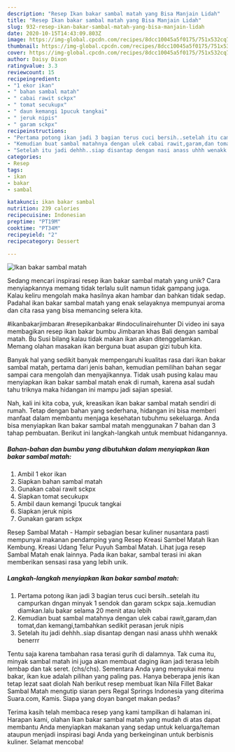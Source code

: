 ```yaml
---
description: "Resep Ikan bakar sambal matah yang Bisa Manjain Lidah"
title: "Resep Ikan bakar sambal matah yang Bisa Manjain Lidah"
slug: 932-resep-ikan-bakar-sambal-matah-yang-bisa-manjain-lidah
date: 2020-10-15T14:43:09.803Z
image: https://img-global.cpcdn.com/recipes/8dcc10045a5f0175/751x532cq70/ikan-bakar-sambal-matah-foto-resep-utama.jpg
thumbnail: https://img-global.cpcdn.com/recipes/8dcc10045a5f0175/751x532cq70/ikan-bakar-sambal-matah-foto-resep-utama.jpg
cover: https://img-global.cpcdn.com/recipes/8dcc10045a5f0175/751x532cq70/ikan-bakar-sambal-matah-foto-resep-utama.jpg
author: Daisy Dixon
ratingvalue: 3.3
reviewcount: 15
recipeingredient:
- "1 ekor ikan"
- " bahan sambal matah"
- " cabai rawit sckpx"
- " tomat secukupx"
- " daun kemangi 1pucuk tangkai"
- " jeruk nipis"
- " garam sckpx"
recipeinstructions:
- "Pertama potong ikan jadi 3 bagian terus cuci bersih..setelah itu campurkan dngan minyak 1 sendok dan garam sckpx saja..kemudian diamkan.lalu bakar selama 20 menit atau lebih"
- "Kemudian buat sambal matahnya dengan ulek cabai rawit,garam,dan tomat,dan kemangi,tambahkan sedikit perasan jeruk nipis"
- "Setelah itu jadi dehhh..siap disantap dengan nasi anass uhhh wenakk benerrr"
categories:
- Resep
tags:
- ikan
- bakar
- sambal

katakunci: ikan bakar sambal 
nutrition: 239 calories
recipecuisine: Indonesian
preptime: "PT19M"
cooktime: "PT34M"
recipeyield: "2"
recipecategory: Dessert

---
```



![Ikan bakar sambal matah](https://img-global.cpcdn.com/recipes/8dcc10045a5f0175/751x532cq70/ikan-bakar-sambal-matah-foto-resep-utama.jpg)

Sedang mencari inspirasi resep ikan bakar sambal matah yang unik? Cara menyiapkannya memang tidak terlalu sulit namun tidak gampang juga. Kalau keliru mengolah maka hasilnya akan hambar dan bahkan tidak sedap. Padahal ikan bakar sambal matah yang enak selayaknya mempunyai aroma dan cita rasa yang bisa memancing selera kita.

#ikanbakarjimbaran #resepikanbakar #indoculinairehunter Di video ini saya membagikan resep ikan bakar bumbu Jimbaran khas Bali dengan sambal matah. Bu Susi bilang kalau tidak makan ikan akan ditenggelamkan. Memang olahan masakan ikan berguna buat asupan gizi tubuh kita.

Banyak hal yang sedikit banyak mempengaruhi kualitas rasa dari ikan bakar sambal matah, pertama dari jenis bahan, kemudian pemilihan bahan segar sampai cara mengolah dan menyajikannya. Tidak usah pusing kalau mau menyiapkan ikan bakar sambal matah enak di rumah, karena asal sudah tahu triknya maka hidangan ini mampu jadi sajian spesial.


Nah, kali ini kita coba, yuk, kreasikan ikan bakar sambal matah sendiri di rumah. Tetap dengan bahan yang sederhana, hidangan ini bisa memberi manfaat dalam membantu menjaga kesehatan tubuhmu sekeluarga. Anda bisa menyiapkan Ikan bakar sambal matah menggunakan 7 bahan dan 3 tahap pembuatan. Berikut ini langkah-langkah untuk membuat hidangannya.

<!--inarticleads1-->

##### Bahan-bahan dan bumbu yang dibutuhkan dalam menyiapkan Ikan bakar sambal matah:

1. Ambil 1 ekor ikan
1. Siapkan  bahan sambal matah
1. Gunakan  cabai rawit sckpx
1. Siapkan  tomat secukupx
1. Ambil  daun kemangi 1pucuk tangkai
1. Siapkan  jeruk nipis
1. Gunakan  garam sckpx


Resep Sambal Matah - Hampir sebagian besar kuliner nusantara pasti mempunyai makanan pendamping yang Resep Kreasi Sambel Matah Ikan Kembung. Kreasi Udang Telur Puyuh Sambal Matah. Lihat juga resep Sambal Matah enak lainnya. Pada ikan bakar, sambal terasi ini akan memberikan sensasi rasa yang lebih unik. 

<!--inarticleads2-->

##### Langkah-langkah menyiapkan Ikan bakar sambal matah:

1. Pertama potong ikan jadi 3 bagian terus cuci bersih..setelah itu campurkan dngan minyak 1 sendok dan garam sckpx saja..kemudian diamkan.lalu bakar selama 20 menit atau lebih
1. Kemudian buat sambal matahnya dengan ulek cabai rawit,garam,dan tomat,dan kemangi,tambahkan sedikit perasan jeruk nipis
1. Setelah itu jadi dehhh..siap disantap dengan nasi anass uhhh wenakk benerrr


Tentu saja karena tambahan rasa terasi gurih di dalamnya. Tak cuma itu, minyak sambal matah ini juga akan membuat daging ikan jadi terasa lebih lembap dan tak seret. (chs/chs). Sementara Anda yang menyukai menu bakar, ikan kue adalah pilihan yang paling pas. Hanya beberapa jenis ikan tetap lezat saat diolah Nah berikut resep membuat Ikan Nila Fillet Bakar Sambal Matah mengutip siaran pers Regal Springs Indonesia yang diterima Suara.com, Kamis. Siapa yang doyan banget makan pedas? 

Terima kasih telah membaca resep yang kami tampilkan di halaman ini. Harapan kami, olahan Ikan bakar sambal matah yang mudah di atas dapat membantu Anda menyiapkan makanan yang sedap untuk keluarga/teman ataupun menjadi inspirasi bagi Anda yang berkeinginan untuk berbisnis kuliner. Selamat mencoba!
